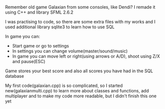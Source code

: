 Remember old game Galaxian from some consoles, like Dendi? I remade it using C++ and library SFML 2.6.2

I was practising to code, so there are some extra files with my works and I used additional library sqlite3 to learn how to use SQL

In game you can:
- Start game or go to settings
- In settings you can change volume(master/sound/music)
- In game you can move left or right(using arrows or A/D), shoot using Z/X and pause(ESC)

Game stores your best score and also all scores you have had in the SQL database

My first code(galaxian.cpp) is so complicated, so I started new(galaxianmulti.cpp) to learn more about classes and functions, add multiplayer and to make my code more readable, but I didn't finish this one yet
